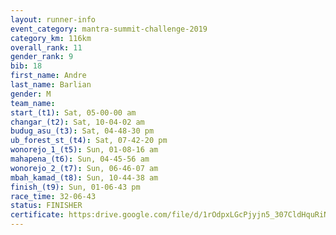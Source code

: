 ```yaml
---
layout: runner-info 
event_category: mantra-summit-challenge-2019 
category_km: 116km 
overall_rank: 11
gender_rank: 9
bib: 18
first_name: Andre
last_name: Barlian
gender: M
team_name: 
start_(t1): Sat, 05-00-00 am
changar_(t2): Sat, 10-04-02 am
budug_asu_(t3): Sat, 04-48-30 pm
ub_forest_st_(t4): Sat, 07-42-20 pm
wonorejo_1_(t5): Sun, 01-08-16 am
mahapena_(t6): Sun, 04-45-56 am
wonorejo_2_(t7): Sun, 06-46-07 am
mbah_kamad_(t8): Sun, 10-44-38 am
finish_(t9): Sun, 01-06-43 pm
race_time: 32-06-43
status: FINISHER
certificate: https:drive.google.com/file/d/1rOdpxLGcPjyjn5_307CldHquRiNmsMSp/view?usp=sharing
---
```

